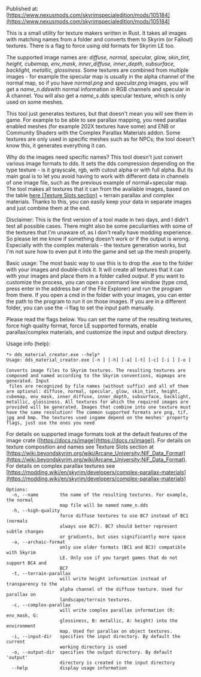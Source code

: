 Published at: [https://www.nexusmods.com/skyrimspecialedition/mods/105184](https://www.nexusmods.com/skyrimspecialedition/mods/105184)

This is a small utility for texture makers written in Rust. It takes all images with matching names from a folder and converts them to Skyrim (or Fallout) textures. There is a flag to force using old formats for Skyrim LE too.

The supported image names are: *diffuse, normal, specular, glow, skin_tint, height, cubemap, env_mask, inner_diffuse, inner_depth, subsurface, backlight, metallic, 
glossiness*. Some textures are combined from multiple images - for example the specular map is usually in the alpha channel of the normal map, so if you have *normal.png* and *specular.png* images, you will get a *name_n.dds*with normal information in RGB channels and specular in A channel. You will also get a *name_s.dds* specular texture, which is only used on some meshes.

This tool just generates textures, but that doesn't mean you will see them in game. For example to be able to see parallax mapping, you need parallax enabled meshes (for example 202X textures have some) and ENB or Community Shaders with the Complex Parallax Materials addon. Some textures are only used in specific meshes such as for NPCs; the tool doesn't know this, it generates everything it can.

Why do the images need specific names? 
This tool doesn't just convert various image formats to dds. It sets the dds compression depending on the type texture - is it grayscale, rgb, with cutout alpha or with full alpha. But its main goal is to let you avoid having to work with different data in channels of one image file, such as the previous example of normal+specular map. The tool makes all textures that it can from the available images, based on the table [here (Texture Slots section)](https://wiki.beyondskyrim.org/wiki/Arcane_University:NIF_Data_Format﻿) + terrain parallax and complex materials. Thanks to this, you can easily keep your data in separate images and just combine them at the end. 

Disclaimer: 
This is the first version of a tool made in two days, and I didn't test all possible cases. There might also be some peculiarities with some of the textures that I'm unaware of, as I don't really have modding experience. So please let me know if something doesn't work or if the output is wrong. Especially with the complex materials - the texture generation works, but I'm not sure how to even put it into the game and set up the mesh properly.  

Basic usage:
The most basic way to use this is to drop the .exe to the folder with your images and double-click it. It will create all textures that it can with your images and place them in a folder called *output*. If you want to customize the process, you can open a command line window (type cmd, press enter in the address bar of the File Explorer) and run the program from there. If you open a cmd in the folder with your images, you can enter the path to the program to run it on those images. If you are in a different folder, you can use the -i flag to set the input path manually.

Please read the flags below. You can set the name of the resulting textures, force high quality format, force LE supported formats, enable parallax/complex materials, and customize the input and output directory.

Usage info (help):

```
*> dds_material_creator.exe --help*
Usage: dds_material_creator.exe [-n ] [-h] [-a] [-t] [-c] [-i ] [-o ]

Converts image files to Skyrim textures. The resulting textures are composed and named according to the Skyrim conventions, mipmaps are generated. Input
 files are recognized by file names (without suffix) and all of them are optional: diffuse, normal, specular, glow, skin_tint, height, cubemap, env_mask, inner_diffuse, inner_depth, subsurface, backlight, metallic, glossiness. All textures for which the required images are provided will be generated. Images that combine into one texture must have the same resolution! The common supported formats are png, tif, jpg and bmp. The textures used ingame depend on the meshes' property flags, just use the ones you need
```
For details on supported image formats look at the default features of the image crate ([https://docs.rs/image](https://docs.rs/image)﻿). 
For details on texture composition and names see Texture Slots section at [https://wiki.beyondskyrim.org/wiki/Arcane_University:NIF_Data_Format](https://wiki.beyondskyrim.org/wiki/Arcane_University:NIF_Data_Format)﻿. 
For details on complex parallax textures see [https://modding.wiki/en/skyrim/developers/complex-parallax-materials](https://modding.wiki/en/skyrim/developers/complex-parallax-materials)﻿

```
Options:
  -n, --name        the name of the resulting textures. For example, the normal
                    map file will be named name_n.dds
  -h, --high-quality
                    force diffuse textures to use BC7 instead of BC1 (normals
                    always use BC7). BC7 should better represent subtle changes
                    or gradients, but uses significantly more space
  -a, --archaic-format
                    only use older formats (BC1 and BC3) compatible with Skyrim
                    LE. Only use if you target games that do not support BC4 and
                    BC7
  -t, --terrain-parallax
                    will write height information instead of transparency to the
                    alpha channel of the diffuse texture. Used for parallax on
                    landscape/terrain textures.
  -c, --complex-parallax
                    will write complex parallax information (R: env_mask, G:
                    glossiness, B: metallic, A: height) into the environment
                    map. Used for parallax on object textures.
  -i, --input-dir   specifies the input directory. By default the current
                    working directory is used
  -o, --output-dir  specifies the output directory. By default 'output'
                    directory is created in the input directory
  --help            display usage information
```
